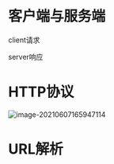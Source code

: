 # 客户端与服务端

client请求

server响应

# HTTP协议

![image-20210607165947114](C:\Users\15200\AppData\Roaming\Typora\typora-user-images\image-20210607165947114.png)

# URL解析





